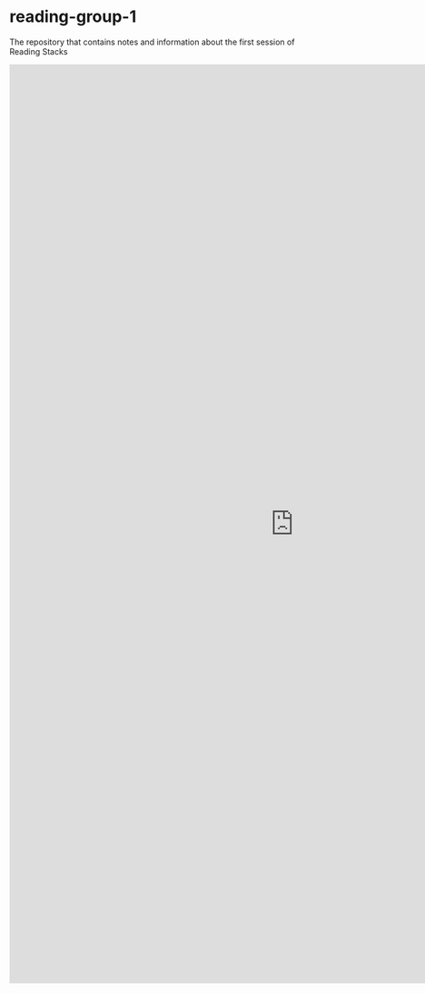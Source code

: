 # reading-group-1
The repository that contains notes and information about the first session of Reading Stacks

<iframe src="https://docs.google.com/forms/d/e/1FAIpQLSeP21SqfTEKvU3Vi-1njdVolrxPavfPcSu9kpCth-4_hs5-IQ/viewform?embedded=true" width="1000" height="1617" frameborder="0" marginheight="0" marginwidth="0">Loading…</iframe>
